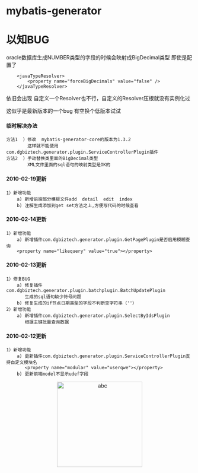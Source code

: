 # mybatis-generator

# **以知BUG**

oracle数据库生成NUMBER类型的字段的时候会映射成BigDecimal类型
即使是配置了

```
    <javaTypeResolver> 
        <property name="forceBigDecimals" value="false" />  
    </javaTypeResolver>
```

依旧会出现  自定义一个Resolver也不行，自定义的Resolver压根就没有实例化过

这似乎是最新版本的一个bug 有空换个低版本试试

#### 临时解决办法

    方法1  ）修改  mybatis-generator-core的版本为1.3.2
            这样就不能使用com.dgbiztech.generator.plugin.ServiceControllerPlugin插件
    方法2  ）手动替换类里面的BigDecimal类型
            XML文件里面的sql语句的映射类型是OK的


#### 2010-02-19更新   
    1）新增功能
        a) 新增前端部分模板文件add  detail  edit  index
        b) 注解生成添加到get set方法之上,方便写代码的时候查看
    

#### 2010-02-14更新
    1）新增功能
        a) 新增插件com.dgbiztech.generator.plugin.GetPagePlugin是否启用模糊查询
        <property name="likequery" value="true"></property>


#### 2010-02-13更新
    1）修复BUG
        a) 修复插件com.dgbiztech.generator.plugin.batchplugin.BatchUpdatePlugin
           生成的sql语句缺少符号问题
        b) 修复生成的if节点日期类型的字段不判断空字符串（''）
    2）新增功能
        a) 新增插件com.dgbiztech.generator.plugin.SelectByIdsPlugin
           根据主键批量查询数据
#### 2010-02-12更新
    1）新增功能
        a) 更新插件com.dgbiztech.generator.plugin.ServiceControllerPlugin支持自定义模块名
           <property name="modular" value="userqwe"></property>
        b) 更新前端model不显示udef字段
        
<div align=center><img alt="abc" width="230" height="230" class="avatar width-full avatar-before-user-status" src="https://avatars1.githubusercontent.com/u/29689362?s=460&amp;v=4"></div>        

